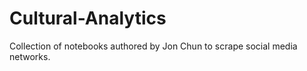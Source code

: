 # Cultural-Analytics
Collection of notebooks authored by Jon Chun to scrape social media networks. 
